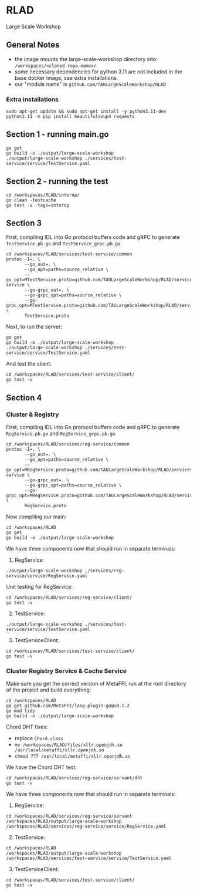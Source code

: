 # RLAD

Large Scale Workshop

## General Notes
- the image mounts the large-scale-workshop directory into: `/workspaces/<cloned-repo-name>/`
- some necessary dependencies for python 3.11 are not included in the base docker image, see extra installations.
- our "module name" is `github.com/TAULargeScaleWorkshop/RLAD`

### Extra installations
```
sudo apt-get update && sudo apt-get install -y python3.11-dev
python3.11 -m pip install beautifulsoup4 requests
```

## Section 1 - running main.go
```
go get
go build -o ./output/large-scale-workshop
./output/large-scale-workshop ./services/test-service/service/TestService.yaml
```

## Section 2 - running the test
```
cd /workspaces/RLAD/interop/
go clean -testcache
go test -v -tags=interop
```

## Section 3
First, compiling IDL into Go protocol buffers code and gRPC to generate `TestService.pb.go` and `TestService_grpc.pb.go`
```
cd /workspaces/RLAD/services/test-service/common
protoc -I=. \
       --go_out=. \
       --go_opt=paths=source_relative \
       --go_opt=MTestService.proto=github.com/TAULargeScaleWorkshop/RLAD/services/test-service \
       --go-grpc_out=. \
       --go-grpc_opt=paths=source_relative \
       --go-grpc_opt=MTestService.proto=github.com/TAULargeScaleWorkshop/RLAD/services/testservice/TestService.proto \
       TestService.proto
```
Next, to run the server:
```
go get
go build -o ./output/large-scale-workshop
./output/large-scale-workshop ./services/test-service/service/TestService.yaml
```
And test the client:
```
cd /workspaces/RLAD/services/test-service/client/
go test -v
```

## Section 4
### Cluster & Registry
First, compiling IDL into Go protocol buffers code and gRPC to generate `RegService.pb.go` and `RegService_grpc.pb.go`
```
cd /workspaces/RLAD/services/reg-service/common
protoc -I=. \
       --go_out=. \
       --go_opt=paths=source_relative \
       --go_opt=MRegService.proto=github.com/TAULargeScaleWorkshop/RLAD/services/reg-service \
       --go-grpc_out=. \
       --go-grpc_opt=paths=source_relative \
       --go-grpc_opt=MRegService.proto=github.com/TAULargeScaleWorkshop/RLAD/services/regservice/RegService.proto \
       RegService.proto
```
Now compiling our main:
```
cd /workspaces/RLAD
go get
go build -o ./output/large-scale-workshop
```
We have three components now that should run in separate terminals:
1. RegService:
```
./output/large-scale-workshop ./services/reg-service/service/RegService.yaml
```
Unit testing for RegService:
```
cd /workspaces/RLAD/services/reg-service/client/
go test -v
```
2. TestService:
```
./output/large-scale-workshop ./services/test-service/service/TestService.yaml
```
3. TestServiceClient:
```
cd /workspaces/RLAD/services/test-service/client/
go test -v
```


### Cluster Registry Service & Cache Service
Make sure you get the correct version of MetaFFI, run at the root directory of the project and build everything:
```
cd /workspaces/RLAD
go get github.com/MetaFFI/lang-plugin-go@v0.1.2
go mod tidy
go build -o ./output/large-scale-workshop
```
Chord DHT fixes:
- replace `Chord.class`
- `mv /workspaces/RLAD/files/xllr.openjdk.so /usr/local/metaffi/xllr.openjdk.so`
- `chmod 777 /usr/local/metaffi/xllr.openjdk.so`

We have the Chord DHT test:
```
cd /workspaces/RLAD/services/reg-service/servant/dht
go test -v
```
We have three components now that should run in separate terminals:
1. RegService:
```
cd /workspaces/RLAD/services/reg-service/servant
/workspaces/RLAD/output/large-scale-workshop /workspaces/RLAD/services/reg-service/service/RegService.yaml
```
2. TestService:
```
cd /workspaces/RLAD
/workspaces/RLAD/output/large-scale-workshop /workspaces/RLAD/services/test-service/service/TestService.yaml
```
3. TestServiceClient:
```
cd /workspaces/RLAD/services/test-service/client/
go test -v
```

